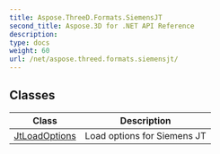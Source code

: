 ```yaml
---
title: Aspose.ThreeD.Formats.SiemensJT
second_title: Aspose.3D for .NET API Reference
description: 
type: docs
weight: 60
url: /net/aspose.threed.formats.siemensjt/
---
```



## Classes

| Class | Description |
| --- | --- |
| [JtLoadOptions](./jtloadoptions/) | Load options for Siemens JT |


